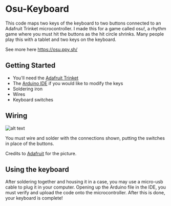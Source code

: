 # Osu-Keyboard

This code maps two keys of the keyboard to two buttons connected to an Adafruit Trinket microcontroller. I made this for a game called osu!, a rhythm game where you must hit the buttons as the hit circle shrinks. Many people play this with a tablet and two keys on the keyboard. 

See more here https://osu.ppy.sh/

## Getting Started

- You'll need the [Adafruit Trinket](https://www.adafruit.com/product/1501)
- The [Arduino IDE](https://www.arduino.cc/en/Main/Software) if you would like to modify the keys 
- Soldering iron
- Wires
- Keyboard switches

## Wiring

![alt text](https://cdn-learn.adafruit.com/assets/assets/000/011/278/original/trinket_TrinketKeyboard_Example_Fritzing_Sketch.png?1380299133)

You must wire and solder with the connections shown, putting the switches in place of the buttons. 

Credits to [Adafruit](https://www.adafruit.com) for the picture.

## Using the keyboard

After soldering together and housing it in a case, you may use a micro-usb cable to plug it in your computer. Opening up the Arduino file in the IDE, you must verify and upload the code onto the microcontroller. After this is done, your keyboard is complete!
